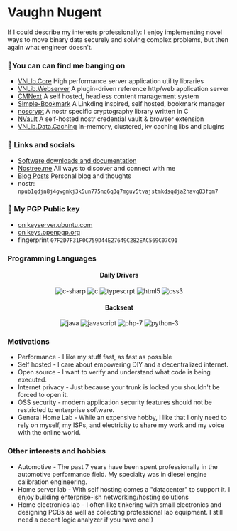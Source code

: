 # Vaughn Nugent
If I could describe my interests professionally: I enjoy implementing novel ways to move binary data securely and solving complex problems, but then again what engineer doesn't.  

### 🔨You can can find me banging on
- [VNLIb.Core](https://github.com/VnUgE/VNLib.Core) High performance server application utility libraries
- [VNLib.Webserver](https://github.com/VnUgE/VNLib.Webserver) A plugin-driven reference http/web application server
- [CMNext](https://github.com/VnUgE/CMNext) A self hosted, headless content management system
- [Simple-Bookmark](https://github.com/VnUgE/Simple-Bookmark) A Linkding inspired, self hosted, bookmark manager
- [noscrypt](https://github.com/VnUgE/noscrypt) A nostr specific cryptography library written in C
- [NVault](https://github.com/VnUgE/NVault) A self-hosted nostr credential vault & browser extension
- [VNLib.Data.Caching](https://github.com/VnUgE/VNLib.Data.Caching) In-memory, clustered, kv caching libs and plugins

### 🔗 Links and socials
- [Software downloads and documentation](https://www.vaughnnugent.com/resources/software)
- [Nostree.me](https://nostree.me/ChipTuner@vaughnnugent.com) All ways to discover and connect with me
- [Blog Posts](https://www.vaughnnugent.com/blog) Personal blog and thoughts
- nostr: `npub1qdjn8j4gwgmkj3k5un775nq6q3q7mguv5tvajstmkdsqdja2havq03fqm7`
### 🔑 My PGP Public key
- [on keyserver.ubuntu.com](https://keyserver.ubuntu.com/pks/lookup?search=07F2D7F31F0C759D44E27649C282EAC569C07C91&fingerprint=on&op=index)
- [on keys.openpgp.org](https://keys.openpgp.org/search?q=07F2D7F31F0C759D44E27649C282EAC569C07C91)
- fingerprint `07F2D7F31F0C759D44E27649C282EAC569C07C91`

### Programming Languages
<h4 align="center"> Daily Drivers</h4>
<div align="center">
<img src="https://img.shields.io/badge/c%23-%23239120.svg?style=for-the-badge&logo=csharp&logoColor=white" alt="c-sharp" />

<img src="https://img.shields.io/badge/c-%2300599C.svg?style=for-the-badge&logo=c&logoColor=white" alt="c" />

<img src="https://img.shields.io/badge/typescript-%23007ACC.svg?style=for-the-badge&logo=typescript&logoColor=white" alt="typescrpt" />

<img src="https://img.shields.io/badge/html5-%23E34F26.svg?style=for-the-badge&logo=html5&logoColor=white" alt="html5" />

<img src="https://img.shields.io/badge/css3-%231572B6.svg?style=for-the-badge&logo=css3&logoColor=white" alt="css3" />
</div>
<h4 align="center"> Backseat</h4>
<div align="center">
<img src="https://img.shields.io/badge/java-%23ED8B00.svg?style=for-the-badge&logo=openjdk&logoColor=white" alt="java" />

<img src="https://img.shields.io/badge/javascript-%23323330.svg?style=for-the-badge&logo=javascript&logoColor=%23F7DF1E" alt="javascript" />

<img src="https://img.shields.io/badge/php-%23777BB4.svg?style=for-the-badge&logo=php&logoColor=white" alt="php-7" />

<img src="https://img.shields.io/badge/python-3670A0?style=for-the-badge&logo=python&logoColor=ffdd54" alt="python-3" />
</div>

### Motivations
- Performance - I like my stuff fast, as fast as possible 
- Self hosted - I care about empowering DIY and a decentralized internet.
- Open source - I want to verify and understand what code is being executed.
- Internet privacy - Just because your trunk is locked you shouldn't be forced to open it.  
- OSS security - modern application security features should not be restricted to enterprise software.
- General Home Lab - While an expensive hobby, I like that I only need to rely on myself, my ISPs, and electricity to share my work and my voice with the online world.
### Other interests and hobbies
- Automotive - The past 7 years have been spent professionally in the automotive performance field. My specialty was in diesel engine calibration engineering.
- Home server lab - With self hosting comes a "datacenter" to support it. I enjoy building enterprise-ish networking/hosting solutions 
- Home electronics lab - I often like tinkering with small electronics and designing PCBs as well as collecting professional lab equipment. I still need a decent logic analyzer if you have one!)